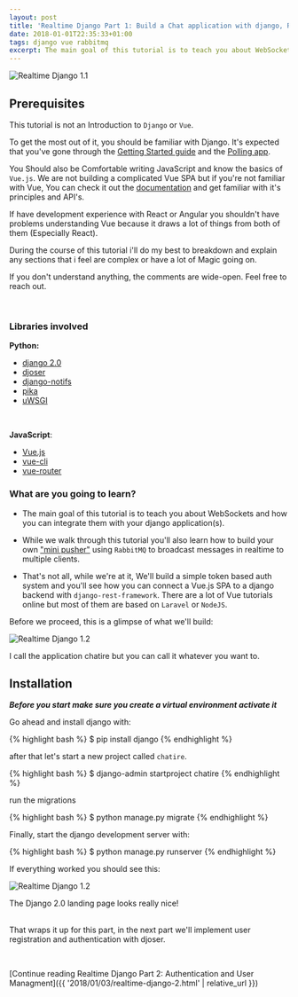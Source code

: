 ```yaml
---
layout: post
title: 'Realtime Django Part 1: Build a Chat application with django, RabbitMQ and Vue.js (Introduction and Setup)'
date: 2018-01-01T22:35:33+01:00
tags: django vue rabbitmq
excerpt: The main goal of this tutorial is to teach you about WebSockets and how you can integrate them with your django application(s).
---
```


![Realtime Django 1.1](../../../images/django/realtime-django/realtime-django-1.1.png)


## Prerequisites

This tutorial is not an Introduction to `Django` or `Vue`.

To get the most out of it, you should be familiar with Django. It's expected that you've gone through the [Getting Started guide](https://docs.djangoproject.com/en/2.0/intro/overview/) and the [Polling app](https://docs.djangoproject.com/en/2.0/intro/tutorial01/).

You Should also be Comfortable writing JavaScript and know the basics of `Vue.js`. We are not building a complicated Vue SPA but if you're not familiar with Vue, You can check it out the [documentation](https://vuejs.org) and get familiar with it's principles and API's.

If have development experience with React or Angular you shouldn't have problems understanding Vue because it draws a lot of things from both of them (Especially React).

During the course of this tutorial i'll do my best to breakdown and explain any sections that i feel are complex or have a lot of Magic going on.

If you don't understand anything, the comments are wide-open. Feel free to reach out.

<br />

### Libraries involved

**Python:**

- [django 2.0](https://www.djangoproject.com/)
- [djoser](http://djoser.readthedocs.io)
- [django-notifs](https://github.com/danidee10/django-notifs)
- [pika](https://pika.readthedocs.io)
- [uWSGI](https://uwsgi-docs.readthedocs.io/en/latest/)

<br />

**JavaScript**:

- [Vue.js](https://vuejs.org/)
- [vue-cli](https://github.com/vuejs/vue-cli)
- [vue-router](https://router.vuejs.org/)

### What are you going to learn?

- The main goal of this tutorial is to teach you about WebSockets and how you can integrate them with your django application(s).

- While we walk through this tutorial you'll also learn how to build your own ["mini pusher"](https://pusher.com) using `RabbitMQ` to broadcast messages in realtime to multiple clients.

- That's not all, while we're at it, We'll build a simple token based auth system and you'll see how you can connect a Vue.js SPA to a django backend with `django-rest-framework`. There are a lot of Vue tutorials online but most of them are based on `Laravel` or `NodeJS`.

Before we proceed, this is a glimpse of what we'll build:

![Realtime Django 1.2](../../../images/django/realtime-django/realtime-django-1.2.gif)

I call the application chatire but you can call it whatever you want to.

## Installation

***Before you start make sure you create a virtual environment activate it***

Go ahead and install django with:

{% highlight bash %}
$ pip install django
{% endhighlight %}

after that let's start a new project called `chatire`.

{% highlight bash %}
$ django-admin startproject chatire
{% endhighlight %}

run the migrations

{% highlight bash %}
$ python manage.py migrate
{% endhighlight %}

Finally, start the django development server with:

{% highlight bash %}
$ python manage.py runserver
{% endhighlight %}

If everything worked you should see this:

![Realtime Django 1.2](../../../images/django/realtime-django/realtime-django-1.2.png)
<figcaption>The Django 2.0 landing page looks really nice!</figcaption>

<br />

That wraps it up for this part, in the next part we'll implement user registration and authentication with djoser.

<br />

[Continue reading Realtime Django Part 2: Authentication and User Managment]({{ '2018/01/03/realtime-django-2.html' | relative_url }})